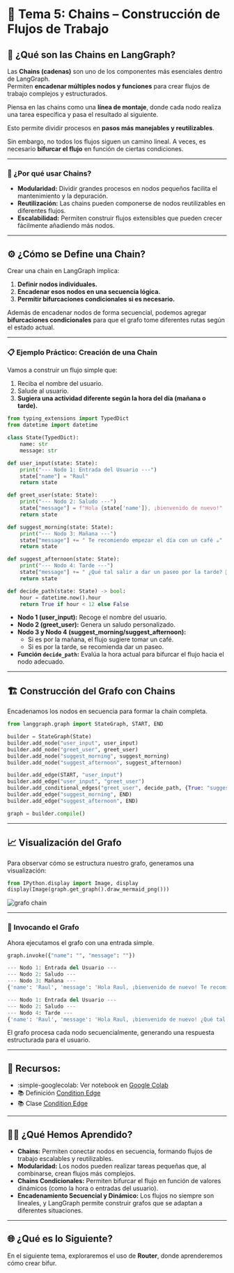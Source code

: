 # 🔗 Tema 5: Chains – Construcción de Flujos de Trabajo  

## 🚀 ¿Qué son las Chains en LangGraph?  

Las **Chains (cadenas)** son uno de los componentes más esenciales dentro de LangGraph.  
Permiten **encadenar múltiples nodos y funciones** para crear flujos de trabajo complejos y estructurados.  

Piensa en las chains como una **línea de montaje**, donde cada nodo realiza una tarea específica y pasa el resultado al siguiente.  

Esto permite dividir procesos en **pasos más manejables y reutilizables**. 

Sin embargo, no todos los flujos siguen un camino lineal. A veces, es necesario **bifurcar el flujo** en función de ciertas condiciones.  


---

### 🧠 ¿Por qué usar Chains?  

- **Modularidad:** Dividir grandes procesos en nodos pequeños facilita el mantenimiento y la depuración.  
- **Reutilización:** Las chains pueden componerse de nodos reutilizables en diferentes flujos.  
- **Escalabilidad:** Permiten construir flujos extensibles que pueden crecer fácilmente añadiendo más nodos.  

---

## ⚙️ ¿Cómo se Define una Chain?  

Crear una chain en LangGraph implica:  
1. **Definir nodos individuales.**  
2. **Encadenar esos nodos en una secuencia lógica.**  
3. **Permitir bifurcaciones condicionales si es necesario.**  

Además de encadenar nodos de forma secuencial, podemos agregar **bifurcaciones condicionales** para que el grafo tome diferentes rutas según el estado actual.  

---

### 📋 Ejemplo Práctico: Creación de una Chain  

Vamos a construir un flujo simple que:  
1. Reciba el nombre del usuario.  
2. Salude al usuario.  
3. **Sugiera una actividad diferente según la hora del día (mañana o tarde).**  
 
```python
from typing_extensions import TypedDict
from datetime import datetime

class State(TypedDict):
    name: str
    message: str

def user_input(state: State):
    print("--- Nodo 1: Entrada del Usuario ---")
    state["name"] = "Raul"
    return state

def greet_user(state: State):
    print("--- Nodo 2: Saludo ---")
    state["message"] = f"Hola {state['name']}, ¡bienvenido de nuevo!"
    return state

def suggest_morning(state: State):
    print("--- Nodo 3: Mañana ---")
    state["message"] += " Te recomiendo empezar el día con un café ☕️"
    return state

def suggest_afternoon(state: State):
    print("--- Nodo 4: Tarde ---")
    state["message"] += " ¿Qué tal salir a dar un paseo por la tarde? 🚶‍♂️"
    return state

def decide_path(state: State) -> bool:
    hour = datetime.now().hour
    return True if hour < 12 else False
``` 

- **Nodo 1 (user_input):** Recoge el nombre del usuario.  
- **Nodo 2 (greet_user):** Genera un saludo personalizado.  
- **Nodo 3 y Nodo 4 (suggest_morning/suggest_afternoon):**  
    - Si es por la mañana, el flujo sugiere tomar un café.  
    - Si es por la tarde, se recomienda dar un paseo.  
- **Función `decide_path`:** Evalúa la hora actual para bifurcar el flujo hacia el nodo adecuado.   

---

## 🏗️ Construcción del Grafo con Chains  

Encadenamos los nodos en secuencia para formar la chain completa.  
```python
from langgraph.graph import StateGraph, START, END

builder = StateGraph(State)
builder.add_node("user_input", user_input)
builder.add_node("greet_user", greet_user)
builder.add_node("suggest_morning", suggest_morning)
builder.add_node("suggest_afternoon", suggest_afternoon)

builder.add_edge(START, "user_input")
builder.add_edge("user_input", "greet_user")
builder.add_conditional_edges("greet_user", decide_path, {True: "suggest_morning", False: "suggest_afternoon"})
builder.add_edge("suggest_morning", END)
builder.add_edge("suggest_afternoon", END)

graph = builder.compile()
```

---

## 📈 Visualización del Grafo  

Para observar cómo se estructura nuestro grafo, generamos una visualización:  
```python  
from IPython.display import Image, display
display(Image(graph.get_graph().draw_mermaid_png()))
```  

![grafo chain](../assets/img/curso1/tema5/image.png)

---

### 🚀 Invocando el Grafo  

Ahora ejecutamos el grafo con una entrada simple.  
```python
graph.invoke({"name": "", "message": ""})
``` 

```python title="Resultado 1"
--- Nodo 1: Entrada del Usuario ---
--- Nodo 2: Saludo ---
--- Nodo 3: Mañana ---
{'name': 'Raul', 'message': 'Hola Raul, ¡bienvenido de nuevo! Te recomiendo empezar el día con un café ☕️'}
```
```python title="Resultado 2"
--- Nodo 1: Entrada del Usuario ---
--- Nodo 2: Saludo ---
--- Nodo 4: Tarde ---
{'name': 'Raul', 'message': 'Hola Raul, ¡bienvenido de nuevo! ¿Qué tal salir a dar un paseo por la tarde? 🚶‍♂️'}
```


El grafo procesa cada nodo secuencialmente, generando una respuesta estructurada para el usuario.  

---

## 🔎 Recursos:

- :simple-googlecolab: Ver notebook en [Google Colab](https://colab.research.google.com/drive/1NkmMKV3cYHUOVoytv0FCRvO9WpwBQV0Y?usp=sharing)
- :books: Definición [Condition Edge](https://langchain-ai.github.io/langgraph/concepts/low_level/#conditional-edges)
- :books: Clase [Condition Edge](https://langchain-ai.github.io/langgraph/reference/graphs/#langgraph.graph.graph.Graph)


---

## 🧑‍🏫 ¿Qué Hemos Aprendido?  

- **Chains:** Permiten conectar nodos en secuencia, formando flujos de trabajo escalables y reutilizables.  
- **Modularidad:** Los nodos pueden realizar tareas pequeñas que, al combinarse, crean flujos más complejos.  
- **Chains Condicionales:** Permiten bifurcar el flujo en función de valores dinámicos (como la hora o entradas del usuario).  
- **Encadenamiento Secuencial y Dinámico:** Los flujos no siempre son lineales, y LangGraph permite construir grafos que se adaptan a diferentes situaciones.  


---

## 🌐 ¿Qué es lo Siguiente?  

En el siguiente tema, exploraremos el uso de **Router**, donde aprenderemos cómo crear bifur.  
